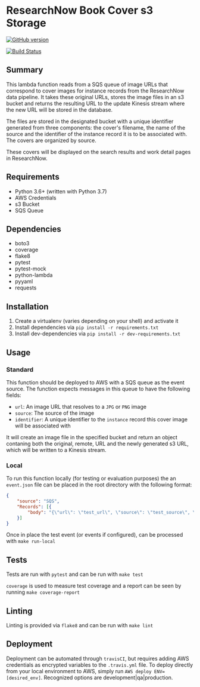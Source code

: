# ResearchNow Book Cover s3 Storage

[![GitHub version](https://badge.fury.io/gh/nypl%2Fsfr-covers-to-s3.svg)](https://badge.fury.io/gh/nypl%2Fsfr-covers-to-s3)

[![Build Status](https://travis-ci.com/NYPL/sfr-covers-to-s3.svg?branch=development)](https://travis-ci.com/NYPL/sfr-covers-to-s3)

## Summary

This lambda function reads from a SQS queue of image URLs that correspond to cover images for instance records from the ResearchNow data pipeline. It takes these original URLs, stores the image files in an s3 bucket and returns the resulting URL to the update Kinesis stream where the new URL will be stored in the database.

The files are stored in the designated bucket with a unique identifier generated from three components: the cover's filename, the name of the source and the identifier of the instance record it is to be associated with. The covers are organized by source.

These covers will be displayed on the search results and work detail pages in ResearchNow.

## Requirements

- Python 3.6+ (written with Python 3.7)
- AWS Credentials
- s3 Bucket
- SQS Queue

## Dependencies

- boto3
- coverage
- flake8
- pytest
- pytest-mock
- python-lambda
- pyyaml
- requests

## Installation

1. Create a virtualenv (varies depending on your shell) and activate it
2. Install dependencies via `pip install -r requirements.txt`
3. Install dev-dependencies via `pip install -r dev-requirements.txt`

## Usage

### Standard

This function should be deployed to AWS with a SQS queue as the event source. The function expects messages in this queue to have the following fields:

- `url`: An image URL that resolves to a `JPG` or `PNG` image
- `source`: The source of the image
- `identifier`: A unique identifier to the `instance` record this cover image will be associated with

It will create an image file in the specified bucket and return an object contaning both the original, remote, URL and the newly generated s3 URL, which will be written to a Kinesis stream.

### Local

To run this function locally (for testing or evaluation purposes) the an `event.json` file can be placed in the root directory with the following format:

``` json
{
    "source": "SQS",
    "Records": [{
        "body": "{\"url\": \"test_url\", \"source\": \"test_source\", \"identifier\": \"test_id\"}"
    }]
}
```

Once in place the test event (or events if configured), can be processed with `make run-local`

## Tests

Tests are run with `pytest` and can be run with `make test`

`coverage` is used to measure test coverage and a report can be seen by running `make coverage-report`

## Linting

Linting is provided via `flake8` and can be run with `make lint`

## Deployment

Deployment can be automated through `travisCI`, but requires adding AWS credentials as encrypted variables to the `.travis.yml` file. To deploy directly from your local environment to AWS, simply run `AWS deploy ENV=[desired_env]`. Recognized options are development|qa|production.
